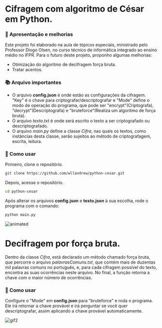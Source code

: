 # Cifragem com algoritmo de César em Python.

### 📌 Apresentação e melhorias

  Este projeto foi elaborado na aula de tópicos especiais, ministrado pelo Professor Diogo Olsen, no curso técnico de informática integrado ao ensino médio no IFPR.
  Para o futuro deste projeto, proponho algumas melhorias:
  - Otimização do algoritmo de decifragem força bruta.
  - Tratar acentos.

### 📚 Arquivo importantes

  - O arquivo __config.json__ é onde estão as configurações da cifragem. "Key" é o chave para criptografar/descriptografar e "Mode" define o modo de operação do programa, que pode ser "encrypt"(Criptografa), "decrypt"(Descriptografa) e "bruteforce"(Realiza um algoritmo de força bruta).
  - O arquivo _texto.txt_ é onde será escrito o texto a ser criptografado ou descriptografado.
  - O arquivo _main.py_ define a classe *Cifra*, nas quais os textos, como instâncias desta classe, serão sujeitos ao método de criptografagem, escrita, leitura.

### 🚀 Como usar 

Primeiro, clone o repositório.
```bash
git clone https://github.com/wllandrew/python-cesar.git
```
Depois, acesse o repositório.
```bash
cd python-cesar
```
Após alterar os arquivos __config.json__ e __texto.json__ à sua escolha, rode o programa com o comando:
```bash
python main.py
```

<p>
  <img src="https://github.com/user-attachments/assets/75044d71-fe46-473a-981f-5a1292350753" alt="animated"/>
</p>

# Decifragem por força bruta.

  Dentro da classe *Cifra*, está declarado um método chamado força bruta, que percorre o arquivo _palavrasComuns.txt_, que contém mais de duzentas mil palavras comuns no português, e, para cada cifragem possível do texto, encontra as suas ocorrências neste arquivo. No final, a função retorna a chave com o maior número de ocorrências.

### 🚀 Como usar

  Configure o "Mode" em __config.json__ para "bruteforce" e roda o programa. Ele irá retornar a chave provável e irá perguntar se você quer descriptografar, assim aplicando a chave provável automaticamente.

![gif2](https://github.com/user-attachments/assets/de722852-118d-4742-87d3-27d0ac1085ab)


